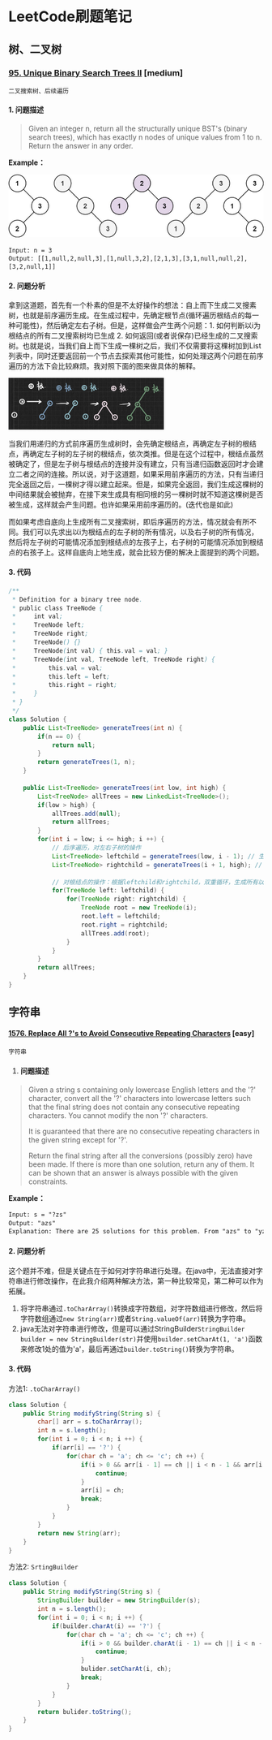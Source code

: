 # LeetCode刷题笔记

## 树、二叉树

### [95. Unique Binary Search Trees II](https://leetcode-cn.com/problems/unique-binary-search-trees-ii/) [medium]

`二叉搜索树、后续遍历` 

#### 1. 问题描述

> Given an integer n, return all the structurally unique BST's (binary search trees), which has exactly n nodes of unique values from 1 to n. Return the answer in any order.

**Example：**

<img src="Figure/LeetcodeNote/95_1.jpeg" style="zoom:80%;" />

```
Input: n = 3
Output: [[1,null,2,null,3],[1,null,3,2],[2,1,3],[3,1,null,null,2],[3,2,null,1]]
```

#### 2. 问题分析

​	拿到这道题，首先有一个朴素的但是不太好操作的想法：自上而下生成二叉搜素树，也就是前序遍历生成。在生成过程中，先确定根节点(循环遍历根结点的每一种可能性)，然后确定左右子树。但是，这样做会产生两个问题：1. 如何判断以i为根结点的所有二叉搜索树均已生成 2. 如何返回(或者说保存)已经生成的二叉搜索树。也就是说，当我们自上而下生成一棵树之后，我们不仅需要将这棵树加到List列表中，同时还要返回前一个节点去探索其他可能性，如何处理这两个问题在前序遍历的方法下会比较麻烦。我对照下面的图来做具体的解释。

<img src="Figure/LeetcodeNote/95_2.jpeg" style="zoom:30%;" />

​	当我们用递归的方式前序遍历生成树时，会先确定根结点，再确定左子树的根结点，再确定左子树的左子树的根结点，依次类推。但是在这个过程中，根结点虽然被确定了，但是左子树与根结点的连接并没有建立，只有当递归函数返回时才会建立二者之间的连接。所以说，对于这道题，如果采用前序遍历的方法，只有当递归完全返回之后，一棵树才得以建立起来。但是，如果完全返回，我们生成这棵树的中间结果就会被抛弃，在接下来生成具有相同根的另一棵树时就不知道这棵树是否被生成，这样就会产生问题。也许如果采用前序遍历的。(迭代也是如此)

​	而如果考虑自底向上生成所有二叉搜索树，即后序遍历的方法，情况就会有所不同。我们可以先求出以i为根结点的左子树的所有情况，以及右子树的所有情况，然后将左子树的可能情况添加到根结点的左孩子上，右子树的可能情况添加到根结点的右孩子上。这样自底向上地生成，就会比较方便的解决上面提到的两个问题。

#### 3. 代码

```java
/**
 * Definition for a binary tree node.
 * public class TreeNode {
 *     int val;
 *     TreeNode left;
 *     TreeNode right;
 *     TreeNode() {}
 *     TreeNode(int val) { this.val = val; }
 *     TreeNode(int val, TreeNode left, TreeNode right) {
 *         this.val = val;
 *         this.left = left;
 *         this.right = right;
 *     }
 * }
 */
class Solution {
    public List<TreeNode> generateTrees(int n) {
        if(n == 0) {
            return null;
        }
        return generateTrees(1, n);
    }
    
    public List<TreeNode> generateTrees(int low, int high) {
        List<TreeNode> allTrees = new LinkedList<TreeNode>();
        if(low > high) {
            allTrees.add(null);
            return allTrees;
        }
        for(int i = low; i <= high; i ++) {
            // 后序遍历，对左右子树的操作
            List<TreeNode> leftchild = generateTrees(low, i - 1); // 生成某一节点左子树的所有情况，存储在List内
            List<TreeNode> rightchild = generateTrees(i + 1, high); // 生成某一节点右子树的所有情况，存储在List内
            
            // 对根结点的操作：根据leftchild和rightchild，双重循环，生成所有以i为根结点的可能的子树。
            for(TreeNode left: leftchild) {
                for(TreeNode right: rightchild) {
                    TreeNode root = new TreeNode(i);
                    root.left = leftchild;
                    root.right = rightchild;
                    allTrees.add(root);
                }
            }
        }
        return allTrees;
    }
}
```



## 字符串

#### [1576. Replace All ?'s to Avoid Consecutive Repeating Characters](https://leetcode-cn.com/problems/replace-all-s-to-avoid-consecutive-repeating-characters/) [easy]

`字符串`

1. #### 问题描述

> Given a string s containing only lowercase English letters and the '?' character, convert all the '?' characters into lowercase letters such that the final string does not contain any consecutive repeating characters. You cannot modify the non '?' characters.
>
> It is guaranteed that there are no consecutive repeating characters in the given string except for '?'.
>
> Return the final string after all the conversions (possibly zero) have been made. If there is more than one solution, return any of them. It can be shown that an answer is always possible with the given constraints.

**Example：**

```txt
Input: s = "?zs"
Output: "azs"
Explanation: There are 25 solutions for this problem. From "azs" to "yzs", all are valid. Only "z" is an invalid modification as the string will consist of consecutive repeating characters in "zzs".
```

#### 2. 问题分析

​	这个题并不难，但是关键点在于如何对字符串进行处理。在java中，无法直接对字符串进行修改操作，在此我介绍两种解决方法，第一种比较常见，第二种可以作为拓展。

1. 将字符串通过`.toCharArray()`转换成字符数组，对字符数组进行修改，然后将字符数组通过`new String(arr)`或者`String.valueOf(arr)`转换为字符串。
2. java无法对字符串进行修改，但是可以通过StringBuilder`StringBuilder builder = new StringBuilder(str)`并使用`builder.setCharAt(1, 'a')`函数来修改1处的值为'a'，最后再通过`builder.toString()`转换为字符串。

#### 3. 代码

方法1: `.toCharArray()`

```java
class Solution {
    public String modifyString(String s) {
        char[] arr = s.toCharArray();
        int n = s.length();
        for(int i = 0; i < n; i ++) {
            if(arr[i] == '?') {
                for(char ch = 'a'; ch <= 'c'; ch ++) {
                    if(i > 0 && arr[i - 1] == ch || i < n - 1 && arr[i + 1] == ch) {
                        continue;
                    }
                    arr[i] = ch;
                    break;
                }
            }
        }
        return new String(arr);
    }
}
```



方法2: `SrtingBuilder`

```java
class Solution {
    public String modifyString(String s) {
        StringBuilder builder = new StringBuilder(s);
        int n = s.length();
        for(int i = 0; i < n; i ++) {
            if(builder.charAt(i) == '?') {
                for(char ch = 'a'; ch <= 'c'; ch ++) {
                    if(i > 0 && builder.charAt(i - 1) == ch || i < n - 1 && builder.charAt(i + 1) == ch) {
                        continue;
                    }
                    bulider.setCharAt(i, ch);
                    break;
                }
            }
        }
        return bulider.toString();
    }
}
```

